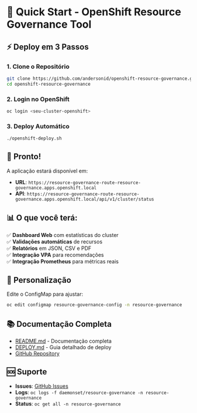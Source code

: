 # 🚀 Quick Start - OpenShift Resource Governance Tool

## ⚡ Deploy em 3 Passos

### 1. Clone o Repositório
```bash
git clone https://github.com/andersonid/openshift-resource-governance.git
cd openshift-resource-governance
```

### 2. Login no OpenShift
```bash
oc login <seu-cluster-openshift>
```

### 3. Deploy Automático
```bash
./openshift-deploy.sh
```

## 🎯 Pronto! 

A aplicação estará disponível em:
- **URL**: `https://resource-governance-route-resource-governance.apps.openshift.local`
- **API**: `https://resource-governance-route-resource-governance.apps.openshift.local/api/v1/cluster/status`

## 📊 O que você terá:

✅ **Dashboard Web** com estatísticas do cluster  
✅ **Validações automáticas** de recursos  
✅ **Relatórios** em JSON, CSV e PDF  
✅ **Integração VPA** para recomendações  
✅ **Integração Prometheus** para métricas reais  

## 🔧 Personalização

Edite o ConfigMap para ajustar:
```bash
oc edit configmap resource-governance-config -n resource-governance
```

## 📚 Documentação Completa

- [README.md](README.md) - Documentação completa
- [DEPLOY.md](DEPLOY.md) - Guia detalhado de deploy
- [GitHub Repository](https://github.com/andersonid/openshift-resource-governance)

## 🆘 Suporte

- **Issues**: [GitHub Issues](https://github.com/andersonid/openshift-resource-governance/issues)
- **Logs**: `oc logs -f daemonset/resource-governance -n resource-governance`
- **Status**: `oc get all -n resource-governance`
